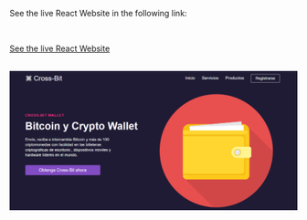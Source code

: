 
See the live React Website in the following link:

<br>

<a href="https://cross-bit-adrian-gette.netlify.app/" style="margin: 0 auto;">See the live React Website</a>

<br>

<img src="https://github.com/adrianGette/react-website-responsive/blob/main/cross-bit.PNG" alt="captura 1"/>

<br>


